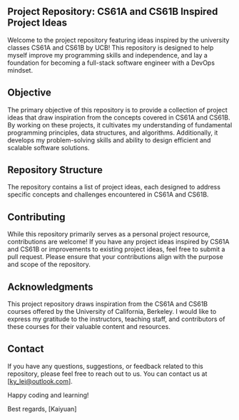 ## Project Repository: CS61A and CS61B Inspired Project Ideas

Welcome to the project repository featuring ideas inspired by the university classes CS61A and CS61B by UCB! This repository is designed to help myself improve my programming skills and independence, and lay a foundation for becoming a full-stack software engineer with a DevOps mindset.

## Objective

The primary objective of this repository is to provide a collection of project ideas that draw inspiration from the concepts covered in CS61A and CS61B. By working on these projects, it cultivates my understanding of fundamental programming principles, data structures, and algorithms. Additionally, it develops my problem-solving skills and ability to design efficient and scalable software solutions.

## Repository Structure

The repository contains a list of project ideas, each designed to address specific concepts and challenges encountered in CS61A and CS61B.


## Contributing

While this repository primarily serves as a personal project resource, contributions are welcome! If you have any project ideas inspired by CS61A and CS61B or improvements to existing project ideas, feel free to submit a pull request. Please ensure that your contributions align with the purpose and scope of the repository.

## Acknowledgments

This project repository draws inspiration from the CS61A and CS61B courses offered by the University of California, Berkeley. I would like to express my gratitude to the instructors, teaching staff, and contributors of these courses for their valuable content and resources.

## Contact

If you have any questions, suggestions, or feedback related to this repository, please feel free to reach out to us. You can contact us at [ky_lei@outlook.com].

Happy coding and learning!

Best regards,
[Kaiyuan]
